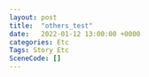 ```yaml
---
layout: post
title:  "others_test"
date:   2022-01-12 13:00:00 +0000
categories: Etc
Tags: Story Etc
SceneCode: []
---
```

